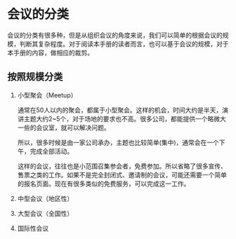 # 会议的分类

会议的分类有很多种，但是从组织会议的角度来说，我们可以简单的根据会议的规模，判断其复杂程度。对于阅读本手册的读者而言，也可以基于会议的规模，对于本手册的内容，做相应的裁剪。

## 按照规模分类

1. 小型聚会（Meetup）

    通常在50人以内的聚会，都属于小型聚会。这样的机会，时间大约是半天，演讲主题大约2~5个，对于场地的要求也不高。很多公司，都能提供一个略微大一些的会议室，就可以解决问题。
    
    所以，很多时候是由一家公司承办，主题也比较简单(集中)，通常会在一个下午，完成全部活动。
    
    这样的会议，往往也是小范围召集参会者，免费参加。所以省略了很多宣传、售票之类的工作。如果不是完全封闭式、邀请制的会议，可能还需要一个简单的报名页面。现在有很多类似的免费服务，可以完成这一工作。

1. 中型会议（地区性）

1. 大型会议（全国性）
1. 国际性会议